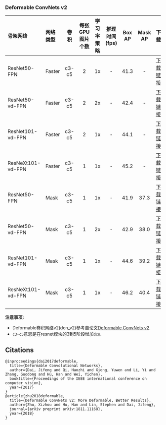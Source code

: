 ### Deformable ConvNets v2

| 骨架网络             | 网络类型           | 卷积    | 每张GPU图片个数 | 学习率策略 |推理时间(fps)| Box AP | Mask AP |                           下载                           | 配置文件 |
| :------------------- | :------------- | :-----: |:--------: | :-----: | :-----------: |:----: | :-----: | :----------------------------------------------------------: | :----: |
| ResNet50-FPN         | Faster         | c3-c5   |    2      |   1x    |    -     |  41.3  |    -    | [下载链接](https://paddlemodels.bj.bcebos.com/object_detection/dygraph/faster_rcnn_dcn_r50_fpn_1x_coco.pdparams) | [配置文件](https://github.com/PaddlePaddle/PaddleDetection/tree/master/dygraph/configs/dcn/faster_rcnn_dcn_r50_fpn_1x_coco.yml) |
| ResNet50-vd-FPN      | Faster         | c3-c5   |    2      |   2x    |    -     |  42.4  |    -    | [下载链接](https://paddlemodels.bj.bcebos.com/object_detection/dygraph/faster_rcnn_dcn_r50_vd_fpn_2x.pdparams) | [配置文件](https://github.com/PaddlePaddle/PaddleDetection/tree/master/dygraph/configs/dcn/faster_rcnn_dcn_r50_vd_fpn_2x.yml) |
| ResNet101-vd-FPN     | Faster         | c3-c5   |    2      |   1x    |    -     |  44.1  |    -    | [下载链接](https://paddlemodels.bj.bcebos.com/object_detection/dygraph/faster_rcnn_dcn_r101_vd_fpn_1x.pdparams) | [配置文件](https://github.com/PaddlePaddle/PaddleDetection/tree/master/dygraph/configs/dcn/faster_rcnn_dcn_r101_vd_fpn_1x.yml) |
| ResNeXt101-vd-FPN    | Faster         | c3-c5   |    1      |   1x    |    -     |  45.2  |    -    | [下载链接](https://paddlemodels.bj.bcebos.com/object_detection/dygraph/faster_rcnn_dcn_x101_vd_64x4d_fpn_1x.pdparams) |[配置文件](https://github.com/PaddlePaddle/PaddleDetection/tree/master/dygraph/configs/dcn/faster_rcnn_dcn_x101_vd_64x4d_fpn_1x.yml) |
| ResNet50-FPN         | Mask           | c3-c5   |    1      |   1x    |    -     |  41.9  |  37.3   | [下载链接](https://paddlemodels.bj.bcebos.com/object_detection/dygraph/mask_rcnn_dcn_r50_fpn_1x.pdparams) | [配置文件](https://github.com/PaddlePaddle/PaddleDetection/tree/master/dygraph/configs/dcn/mask_rcnn_dcn_r50_fpn_1x.yml) |
| ResNet50-vd-FPN      | Mask           | c3-c5   |    1      |   2x    |    -     |  42.9  |  38.0   | [下载链接](https://paddlemodels.bj.bcebos.com/object_detection/dygraph/mask_rcnn_dcn_r50_vd_fpn_2x.pdparams) | [配置文件](https://github.com/PaddlePaddle/PaddleDetection/tree/master/dygraph/configs/dcn/mask_rcnn_dcn_r50_vd_fpn_2x.yml) |
| ResNet101-vd-FPN     | Mask           | c3-c5   |    1      |   1x    |    -     |  44.6  |  39.2   | [下载链接](https://paddlemodels.bj.bcebos.com/object_detection/dygraph/mask_rcnn_dcn_r101_vd_fpn_1x.pdparams) | [配置文件](https://github.com/PaddlePaddle/PaddleDetection/tree/master/dygraph/configs/dcn/mask_rcnn_dcn_r101_vd_fpn_1x.yml) |
| ResNeXt101-vd-FPN    | Mask           | c3-c5   |    1      |   1x    |     -    |  46.2  |  40.4   | [下载链接](https://paddlemodels.bj.bcebos.com/object_detection/dygraph/mask_rcnn_dcn_x101_vd_64x4d_fpn_1x.pdparams) | [配置文件](https://github.com/PaddlePaddle/PaddleDetection/tree/master/dygraph/configs/dcn/mask_rcnn_dcn_x101_vd_64x4d_fpn_1x.yml) |

**注意事项:**  

- Deformable卷积网络v2(dcn_v2)参考自论文[Deformable ConvNets v2](https://arxiv.org/abs/1811.11168).
- `c3-c5`意思是在resnet模块的3到5阶段增加`dcn`.

## Citations
```
@inproceedings{dai2017deformable,
  title={Deformable Convolutional Networks},
  author={Dai, Jifeng and Qi, Haozhi and Xiong, Yuwen and Li, Yi and Zhang, Guodong and Hu, Han and Wei, Yichen},
  booktitle={Proceedings of the IEEE international conference on computer vision},
  year={2017}
}
@article{zhu2018deformable,
  title={Deformable ConvNets v2: More Deformable, Better Results},
  author={Zhu, Xizhou and Hu, Han and Lin, Stephen and Dai, Jifeng},
  journal={arXiv preprint arXiv:1811.11168},
  year={2018}
}
```
